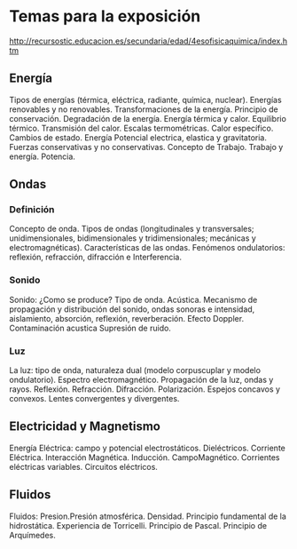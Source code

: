 # Temas para la exposición 

http://recursostic.educacion.es/secundaria/edad/4esofisicaquimica/index.htm


## Energía
Tipos de energías (térmica, eléctrica, radiante, química, nuclear). Energías renovables y no renovables. Transformaciones de la energía. Principio de conservación. Degradación de la energía. Energía térmica y calor. Equilibrio térmico. Transmisión del calor. Escalas termométricas. Calor específico. Cambios de estado. Energía Potencial electrica, elastica y gravitatoria. Fuerzas conservativas y no conservativas. Concepto de Trabajo. Trabajo y energía. Potencia.

## Ondas

### Definición
Concepto de onda. Tipos de ondas (longitudinales y transversales;  unidimensionales, bidimensionales y tridimensionales; mecánicas y electromagnéticas). Características de las ondas. Fenómenos ondulatorios: reflexión, refracción, difracción e Interferencia.

### Sonido
Sonido: ¿Como se produce? Tipo de onda. Acústica. Mecanismo de propagación y distribución del sonido, ondas sonoras e intensidad, aislamiento, absorción, reflexión, reverberación. Efecto Doppler. Contaminación acustica  Supresión de ruido.

### Luz
La luz: tipo de onda, naturaleza dual (modelo corpuscuplar y modelo ondulatorio). Espectro electromagnético. Propagación de la luz, ondas y rayos. Reflexión. Refracción. Difracción. Polarización. Espejos concavos y convexos. Lentes convergentes y divergentes.

## Electricidad y Magnetismo
Energía Eléctrica: campo y potencial electrostáticos. Dieléctricos. Corriente Eléctrica. Interacción Magnética. Inducción. CampoMagnético. Corrientes eléctricas variables. Circuitos eléctricos. 

## Fluidos
Fluidos: Presion.Presión atmosférica. Densidad. Principio fundamental de la hidrostática. Experiencia de Torricelli. Principio de Pascal. Principio de Arquímedes.

